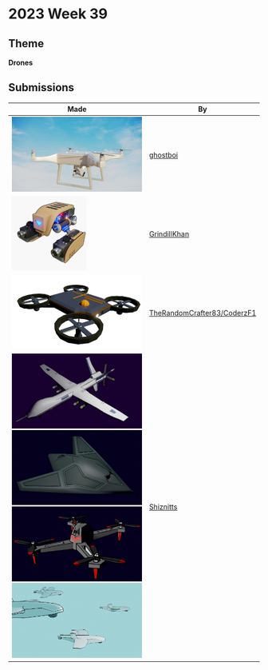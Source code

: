 # 2023 Week 39


## Theme

**Drones**


## Submissions

| Made | By |
|------|----|
| <img src="./ghostboi/drone_render_2.png" height="150" /> | [ghostboi](./ghostboi/) |
| <img src="./GrindillKhan/Weekly_09-25-23_Sword_GrindillKhan_01.jpg" height="150" /> | [GrindillKhan](./GrindillKhan/) |
| <img src="./TheRandomCrafter83/Drone.png" height="150" /> | [TheRandomCrafter83/CoderzF1](./TheRandomCrafter83/) |
| <img src="./Shiznitts/Screenshot_2023-09-26_120355.png" height="150" /> <img src="./Shiznitts/Screenshot_2023-09-26_120532.png" height="150" /> <img src="./Shiznitts/Screenshot_2023-09-26_121150.png" height="150" /> <img src="./Shiznitts/Screenshot_2023-09-26_122020.png" height="150" /> | [Shiznitts](./Shiznitts/) |
